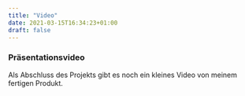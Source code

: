 ```yaml
---
title: "Video"
date: 2021-03-15T16:34:23+01:00
draft: false
---
```


### Präsentationsvideo

Als Abschluss des Projekts gibt es noch ein kleines Video von meinem fertigen Produkt.
